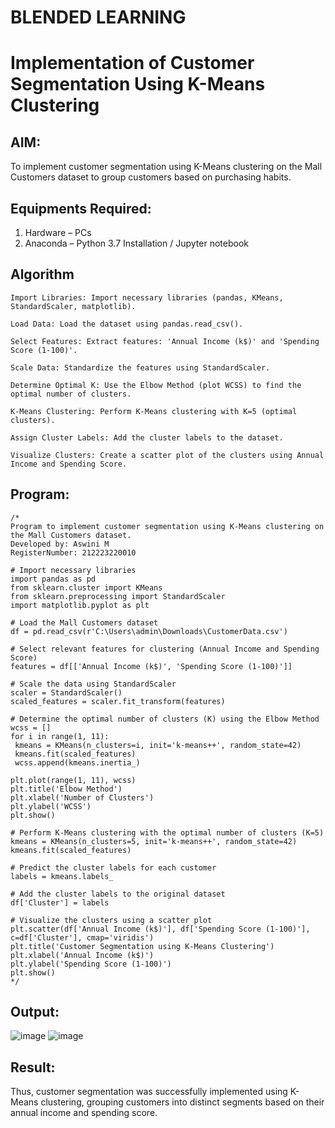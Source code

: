 # BLENDED LEARNING
# Implementation of Customer Segmentation Using K-Means Clustering

## AIM:
To implement customer segmentation using K-Means clustering on the Mall Customers dataset to group customers based on purchasing habits.

## Equipments Required:
1. Hardware – PCs
2. Anaconda – Python 3.7 Installation / Jupyter notebook

## Algorithm
```
Import Libraries: Import necessary libraries (pandas, KMeans, StandardScaler, matplotlib).

Load Data: Load the dataset using pandas.read_csv().

Select Features: Extract features: 'Annual Income (k$)' and 'Spending Score (1-100)'.

Scale Data: Standardize the features using StandardScaler.

Determine Optimal K: Use the Elbow Method (plot WCSS) to find the optimal number of clusters.

K-Means Clustering: Perform K-Means clustering with K=5 (optimal clusters).

Assign Cluster Labels: Add the cluster labels to the dataset.

Visualize Clusters: Create a scatter plot of the clusters using Annual Income and Spending Score.
```

## Program:
```
/*
Program to implement customer segmentation using K-Means clustering on the Mall Customers dataset.
Developed by: Aswini M
RegisterNumber: 212223220010

# Import necessary libraries  
import pandas as pd  
from sklearn.cluster import KMeans  
from sklearn.preprocessing import StandardScaler  
import matplotlib.pyplot as plt  
  
# Load the Mall Customers dataset  
df = pd.read_csv(r'C:\Users\admin\Downloads\CustomerData.csv')  
  
# Select relevant features for clustering (Annual Income and Spending Score)  
features = df[['Annual Income (k$)', 'Spending Score (1-100)']]  
  
# Scale the data using StandardScaler  
scaler = StandardScaler()  
scaled_features = scaler.fit_transform(features)  
  
# Determine the optimal number of clusters (K) using the Elbow Method  
wcss = []  
for i in range(1, 11):  
 kmeans = KMeans(n_clusters=i, init='k-means++', random_state=42)  
 kmeans.fit(scaled_features)  
 wcss.append(kmeans.inertia_)  
  
plt.plot(range(1, 11), wcss)  
plt.title('Elbow Method')  
plt.xlabel('Number of Clusters')  
plt.ylabel('WCSS')  
plt.show()  
  
# Perform K-Means clustering with the optimal number of clusters (K=5)  
kmeans = KMeans(n_clusters=5, init='k-means++', random_state=42)  
kmeans.fit(scaled_features)  
  
# Predict the cluster labels for each customer  
labels = kmeans.labels_  
  
# Add the cluster labels to the original dataset  
df['Cluster'] = labels  
  
# Visualize the clusters using a scatter plot  
plt.scatter(df['Annual Income (k$)'], df['Spending Score (1-100)'], c=df['Cluster'], cmap='viridis')  
plt.title('Customer Segmentation using K-Means Clustering')  
plt.xlabel('Annual Income (k$)')  
plt.ylabel('Spending Score (1-100)')  
plt.show()
*/
```

## Output:
![image](https://github.com/user-attachments/assets/5302ad60-7b64-4807-a69c-bf4fda058e2f)
![image](https://github.com/user-attachments/assets/ebc0c6c3-d15c-4e0f-acce-3bc08968fc43)

## Result:
Thus, customer segmentation was successfully implemented using K-Means clustering, grouping customers into distinct segments based on their annual income and spending score. 
